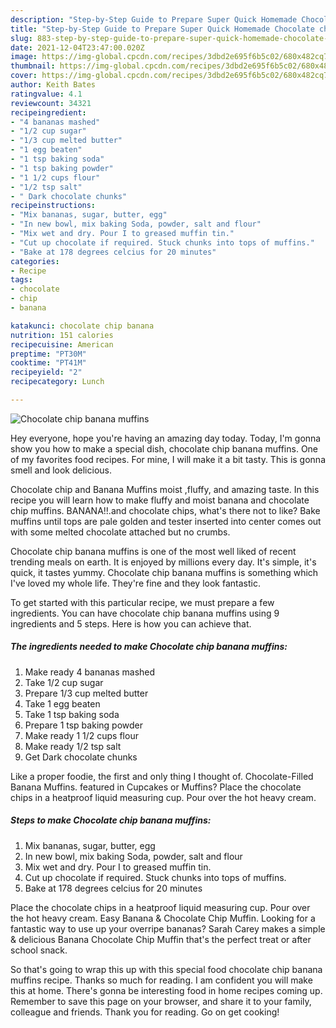 ```yaml
---
description: "Step-by-Step Guide to Prepare Super Quick Homemade Chocolate chip banana muffins"
title: "Step-by-Step Guide to Prepare Super Quick Homemade Chocolate chip banana muffins"
slug: 883-step-by-step-guide-to-prepare-super-quick-homemade-chocolate-chip-banana-muffins
date: 2021-12-04T23:47:00.020Z
image: https://img-global.cpcdn.com/recipes/3dbd2e695f6b5c02/680x482cq70/chocolate-chip-banana-muffins-recipe-main-photo.jpg
thumbnail: https://img-global.cpcdn.com/recipes/3dbd2e695f6b5c02/680x482cq70/chocolate-chip-banana-muffins-recipe-main-photo.jpg
cover: https://img-global.cpcdn.com/recipes/3dbd2e695f6b5c02/680x482cq70/chocolate-chip-banana-muffins-recipe-main-photo.jpg
author: Keith Bates
ratingvalue: 4.1
reviewcount: 34321
recipeingredient:
- "4 bananas mashed"
- "1/2 cup sugar"
- "1/3 cup melted butter"
- "1 egg beaten"
- "1 tsp baking soda"
- "1 tsp baking powder"
- "1 1/2 cups flour"
- "1/2 tsp salt"
- " Dark chocolate chunks"
recipeinstructions:
- "Mix bananas, sugar, butter, egg"
- "In new bowl, mix baking Soda, powder, salt and flour"
- "Mix wet and dry. Pour I to greased muffin tin."
- "Cut up chocolate if required. Stuck chunks into tops of muffins."
- "Bake at 178 degrees celcius for 20 minutes"
categories:
- Recipe
tags:
- chocolate
- chip
- banana

katakunci: chocolate chip banana 
nutrition: 151 calories
recipecuisine: American
preptime: "PT30M"
cooktime: "PT41M"
recipeyield: "2"
recipecategory: Lunch

---
```



![Chocolate chip banana muffins](https://img-global.cpcdn.com/recipes/3dbd2e695f6b5c02/680x482cq70/chocolate-chip-banana-muffins-recipe-main-photo.jpg)

Hey everyone, hope you're having an amazing day today. Today, I'm gonna show you how to make a special dish, chocolate chip banana muffins. One of my favorites food recipes. For mine, I will make it a bit tasty. This is gonna smell and look delicious.

Chocolate chip and Banana Muffins moist ,fluffy, and amazing taste. In this recipe you will learn how to make fluffy and moist banana and chocolate chip muffins. BANANA!!.and chocolate chips, what&#39;s there not to like? Bake muffins until tops are pale golden and tester inserted into center comes out with some melted chocolate attached but no crumbs.

Chocolate chip banana muffins is one of the most well liked of recent trending meals on earth. It is enjoyed by millions every day. It's simple, it's quick, it tastes yummy. Chocolate chip banana muffins is something which I've loved my whole life. They're fine and they look fantastic.


To get started with this particular recipe, we must prepare a few ingredients. You can have chocolate chip banana muffins using 9 ingredients and 5 steps. Here is how you can achieve that.

<!--inarticleads1-->

##### The ingredients needed to make Chocolate chip banana muffins:

1. Make ready 4 bananas mashed
1. Take 1/2 cup sugar
1. Prepare 1/3 cup melted butter
1. Take 1 egg beaten
1. Take 1 tsp baking soda
1. Prepare 1 tsp baking powder
1. Make ready 1 1/2 cups flour
1. Make ready 1/2 tsp salt
1. Get  Dark chocolate chunks


Like a proper foodie, the first and only thing I thought of. Chocolate-Filled Banana Muffins. featured in Cupcakes or Muffins? Place the chocolate chips in a heatproof liquid measuring cup. Pour over the hot heavy cream. 

<!--inarticleads2-->

##### Steps to make Chocolate chip banana muffins:

1. Mix bananas, sugar, butter, egg
1. In new bowl, mix baking Soda, powder, salt and flour
1. Mix wet and dry. Pour I to greased muffin tin.
1. Cut up chocolate if required. Stuck chunks into tops of muffins.
1. Bake at 178 degrees celcius for 20 minutes


Place the chocolate chips in a heatproof liquid measuring cup. Pour over the hot heavy cream. Easy Banana &amp; Chocolate Chip Muffin. Looking for a fantastic way to use up your overripe bananas? Sarah Carey makes a simple &amp; delicious Banana Chocolate Chip Muffin that&#39;s the perfect treat or after school snack. 

So that's going to wrap this up with this special food chocolate chip banana muffins recipe. Thanks so much for reading. I am confident you will make this at home. There's gonna be interesting food in home recipes coming up. Remember to save this page on your browser, and share it to your family, colleague and friends. Thank you for reading. Go on get cooking!
